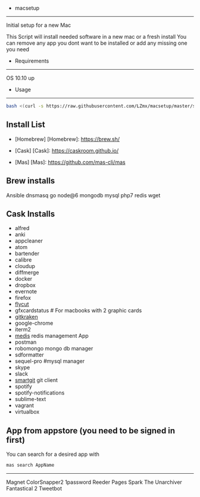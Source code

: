 * macsetup
------------------------
Initial setup for a new Mac

This Script will install needed software in a new mac or a fresh install
You can remove any app you dont want to be installed or add any missing one you need

* Requirements
------------------------
OS 10.10 up

* Usage
------------------------
```sh
bash <(curl -s https://raw.githubusercontent.com/LZmx/macsetup/master/setup.sh)
```

Install List
------------------------

* [Homebrew] 
[Homebrew]: https://brew.sh/

* [Cask]
[Cask]: https://caskroom.github.io/

* [Mas]
[Mas]: https://github.com/mas-cli/mas

Brew installs
------------------------
Ansible
dnsmasq
go
node@6
mongodb
mysql
php7
redis
wget

Cask Installs
------------------------

* alfred
* anki
* appcleaner
* atom
* bartender
* calibre
* cloudup
* diffmerge
* docker
* dropbox
* evernote
* firefox
* [flycut] 
* gfxcardstatus # For macbooks with 2 graphic cards
* [gitkraken]
* google-chrome
* iterm2
* [medis] redis management App 
* postman
* robomongo mongo db manager
* sdformatter
* sequel-pro #mysql manager
* skype
* slack
* [smartgit] git client 
* spotify
* spotify-notifications
* sublime-text
* vagrant
* virtualbox

[flycut]: https://github.com/TermiT/Flycut
[gitkraken]: https://www.gitkraken.com/
[medis]: https://github.com/luin/medis
[smartgit]: http://www.syntevo.com/smartgit/

App from appstore (you need to be signed in first)
------------------------
You can search for a desired app with
```sh
mas search AppName
```
------------------------


Magnet
ColorSnapper2
1password
Reeder
Pages
Spark
The Unarchiver
Fantastical 2
Tweetbot
